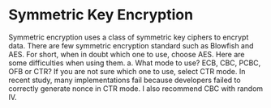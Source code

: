 # Symmetric Key Encryption

Symmetric encryption uses a class of symmetric key ciphers to encrypt data. There are few symmetric encryption standard such as Blowfish and AES. For short, when in doubt which one to use, choose AES. Here are some difficulties when using them. 
a.	What mode to use? ECB, CBC, PCBC, OFB or CTR? If you are not sure which one to use, select CTR mode. In recent study, many implementations fail because developers failed to correctly generate nonce in CTR mode. I also recommend CBC with random IV. 